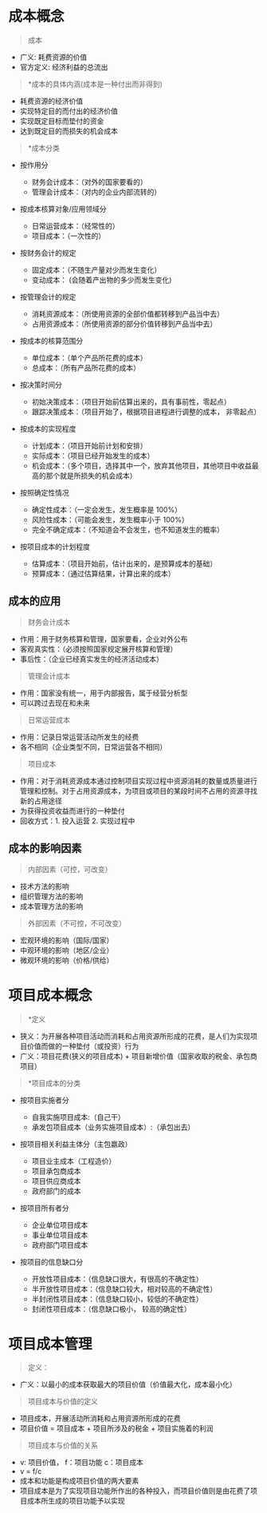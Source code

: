 # 成本概念

> 成本

- 广义: 耗费资源的价值
- 官方定义: 经济利益的总流出

> \*成本的具体内涵(成本是一种付出而非得到)

- 耗费资源的经济价值
- 实现特定目的而付出的经济价值
- 实现既定目标而垫付的资金
- 达到既定目的而损失的机会成本

> \*成本分类

- 按作用分

  - 财务会计成本：（对外的国家要看的）
  - 管理会计成本：（对内的企业内部流转的）

- 按成本核算对象/应用领域分

  - 日常运营成本：（经常性的）
  - 项目成本：（一次性的）

- 按财务会计的规定

  - 固定成本：（不随生产量对少而发生变化）
  - 变动成本： (会随着产出物的多少而发生变化)

- 按管理会计的规定

  - 消耗资源成本：（所使用资源的全部价值都转移到产品当中去）
  - 占用资源成本：（所使用资源的部分价值转移到产品当中去）

- 按成本的核算范围分

  - 单位成本：（单个产品所花费的成本）
  - 总成本：（所有产品所花费的成本）

- 按决策时间分

  - 初始决策成本：（项目开始前估算出来的，具有事前性，零起点）
  - 跟踪决策成本：（项目开始了，根据项目进程进行调整的成本， 非零起点）

- 按成本的实现程度

  - 计划成本：（项目开始前计划和安排）
  - 实际成本：（项目已经开始发生的成本）
  - 机会成本：（多个项目，选择其中一个，放弃其他项目，其他项目中收益最高的那个就是所损失的机会成本）

- 按照确定性情况

  - 确定性成本：（一定会发生，发生概率是 100%）
  - 风险性成本：（可能会发生，发生概率小于 100%）
  - 完全不确定成本：（不知道会不会发生，也不知道发生的概率）

- 按项目成本的计划程度

  - 估算成本：（项目开始前，估计出来的，是预算成本的基础）
  - 预算成本：（通过估算结果，计算出来的成本）

## 成本的应用

> 财务会计成本

- 作用：用于财务核算和管理，国家要看，企业对外公布
- 客观真实性：（必须按照国家规定展开核算和管理）
- 事后性：（企业已经真实发生的经济活动成本）

> 管理会计成本

- 作用：国家没有统一，用于内部报告，属于经营分析型
- 可以跨过去现在和未来

> 日常运营成本

- 作用：记录日常运营活动所发生的经费
- 各不相同（企业类型不同，日常运营各不相同）

> 项目成本

- 作用：对于消耗资源成本通过控制项目实现过程中资源消耗的数量或质量进行管理和控制。对于占用资源成本，为项目或项目的某段时间不占用的资源寻找新的占用途径
- 为获得投资收益而进行的一种垫付
- 回收方式：1. 投入运营 2. 实现过程中

## 成本的影响因素

> 内部因素（可控，可改变）

- 技术方法的影响
- 组织管理方法的影响
- 成本管理方法的影响

> 外部因素（不可控，不可改变）

- 宏观环境的影响（国际/国家）
- 中观环境的影响（地区/企业）
- 微观环境的影响（价格/供给）

# 项目成本概念

> \*定义

- 狭义：为开展各种项目活动而消耗和占用资源所形成的花费，是人们为实现项目价值而做的一种垫付（或投资）行为
- 广义：项目花费(狭义的项目成本) + 项目新增价值（国家收取的税金、承包商项目）

> \*项目成本的分类

- 按项目实施者分

  - 自我实施项目成本:（自己干）
  - 承发包项目成本（业务实施项目成本）:（承包出去）

- 按项目相关利益主体分（主包嬴政）

  - 项目业主成本（工程造价）
  - 项目承包商成本
  - 项目供应商成本
  - 政府部门的成本

- 按项目所有者分

  - 企业单位项目成本
  - 事业单位项目成本
  - 政府部门项目成本

- 按项目的信息缺口分

  - 开放性项目成本：（信息缺口很大，有很高的不确定性）
  - 半开放性项目成本：（信息缺口较大，相对较高的不确定性）
  - 半封闭性项目成本：（信息缺口较小，较低的不确定性）
  - 封闭性项目成本：（信息缺口极小， 较高的确定性）

# 项目成本管理

> 定义：

- 广义：以最小的成本获取最大的项目价值（价值最大化，成本最小化）

> 项目成本与价值的定义

- 项目成本，开展活动所消耗和占用资源所形成的花费
- 项目价值 = 项目成本 + 项目所涉及的税金 + 项目实施着的利润

> 项目成本与价值的关系

- v: 项目价值， f：项目功能 c：项目成本
- v = f/c
- 成本和功能是构成项目价值的两大要素
- 项目成本是为了实现项目功能所作出的各种投入，而项目价值则是由花费了项目成本所生成的项目功能予以实现
